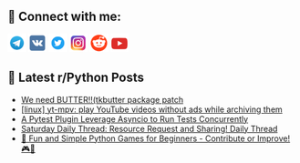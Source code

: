 ## 🔎 Connect with me:
[<img src="https://github.com/bullbesh/bullbesh/blob/main/images/Telegram.png" width="32" height="32" />](https://t.me/bullbesh)
[<img src="https://github.com/bullbesh/bullbesh/blob/main/images/VK.png" width="32" height="32" />](https://vk.com/bullbesh)
[<img src="https://github.com/bullbesh/bullbesh/blob/main/images/Twitter.png" width="32" height="32" />](https://twitter.com/bullbesh1)
[<img src="https://github.com/bullbesh/bullbesh/blob/main/images/Instagram.png" width="32" height="32" />](https://www.instagram.com/bullbesh)
[<img src="https://github.com/bullbesh/bullbesh/blob/main/images/Reddit.png" width="32" height="32" />](https://www.reddit.com/user/bullbesh)
[<img src="https://github.com/bullbesh/bullbesh/blob/main/images/YouTube.png" width="32" height="32" />](https://www.youtube.com/channel/UCtfjRs6uzgq5mfm8S06WTcg)

## 📕 Latest r/Python Posts
<!-- BLOG-POST-LIST:START -->
- [We need BUTTER!!&lpar;tkbutter package patch](https://www.reddit.com/r/Python/comments/1jmdaly/we_need_buttertkbutter_package_patch/)
- [[linux] yt-mpv: play YouTube videos without ads while archiving them](https://www.reddit.com/r/Python/comments/1jmd90n/linux_ytmpv_play_youtube_videos_without_ads_while/)
- [A Pytest Plugin Leverage Asyncio to Run Tests Concurrently](https://www.reddit.com/r/Python/comments/1jmcvry/a_pytest_plugin_leverage_asyncio_to_run_tests/)
- [Saturday Daily Thread: Resource Request and Sharing! Daily Thread](https://www.reddit.com/r/Python/comments/1jm9hdd/saturday_daily_thread_resource_request_and/)
- [🌟 Fun and Simple Python Games for Beginners - Contribute or Improve! 🎮🐍](https://www.reddit.com/r/Python/comments/1jm6lc7/fun_and_simple_python_games_for_beginners/)
<!-- BLOG-POST-LIST:END -->
